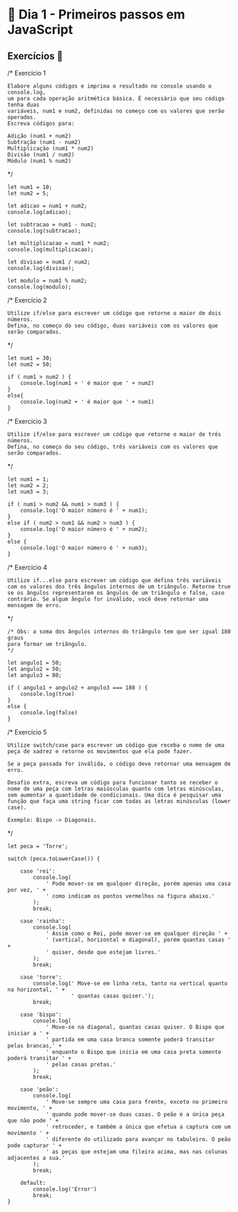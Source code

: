 # 🎯 Dia 1 - Primeiros passos em JavaScript 

## Exercícios 🚀


/*  Exercício 1

    Elabore alguns códigos e imprima o resultado no console usando o console.log, 
    um para cada operação aritmética básica. É necessário que seu código tenha duas 
    variáveis, num1 e num2, definidas no começo com os valores que serão operados. 
    Escreva códigos para:

    Adição (num1 + num2)
    Subtração (num1 - num2)
    Multiplicação (num1 * num2)
    Divisão (num1 / num2)
    Módulo (num1 % num2)
*/  

    let num1 = 10;
    let num2 = 5;

    let adicao = num1 + num2;
    console.log(adicao);

    let subtracao = num1 - num2;
    console.log(subtracao);

    let multiplicacao = num1 * num2;
    console.log(multiplicacao);

    let divisao = num1 / num2;
    console.log(divisao);

    let modulo = num1 % num2;
    console.log(modulo);

/*  Exercício 2

    Utilize if/else para escrever um código que retorne o maior de dois números. 
    Defina, no começo do seu código, duas variáveis com os valores que serão comparados.
*/  

    let num1 = 30;
    let num2 = 50;

    if ( num1 > num2 ) {
        console.log(num1 + ' é maior que ' + num2)
    }
    else{
        console.log(num2 + ' é maior que ' + num1)
    }

/*  Exercício 3

    Utilize if/else para escrever um código que retorne o maior de três números. 
    Defina, no começo do seu código, três variáveis com os valores que serão comparados.
*/  

    let num1 = 1;
    let num2 = 2;
    let num3 = 3;

    if ( num1 > num2 && num1 > num3 ) {
        console.log('O maior número é ' + num1);
    }
    else if ( num2 > num1 && num2 > num3 ) {
        console.log('O maior número é ' + num2);
    }
    else {
        console.log('O maior número é ' + num3);    
    }

/*  Exercício 4

    Utilize if...else para escrever um código que defina três variáveis com os valores dos três ângulos internos de um triângulo. Retorne true se os ângulos representarem os ângulos de um triângulo e false, caso contrário. Se algum ângulo for inválido, você deve retornar uma mensagem de erro. 
*/

    /* Obs: a soma dos ângulos internos do triângulo tem que ser igual 180 graus
    para formar um triângulo. 
    */

    let angulo1 = 50;
    let angulo2 = 50;
    let angulo3 = 80;

    if ( angulo1 + angulo2 + angulo3 === 180 ) {
        console.log(true)
    }
    else {
        console.log(false)
    }

/*  Exercício 5

    Utilize switch/case para escrever um código que receba o nome de uma peça de xadrez e retorne os movimentos que ela pode fazer.

    Se a peça passada for inválida, o código deve retornar uma mensagem de erro.

    Desafio extra, escreva um código para funcionar tanto se receber o nome de uma peça com letras maiúsculas quanto com letras minúsculas, sem aumentar a quantidade de condicionais. Uma dica é pesquisar uma função que faça uma string ficar com todas as letras minúsculas (lower case).

    Exemplo: Bispo -> Diagonais.

 */

    let peca = 'Torre';

    switch (peca.toLowerCase()) {
        
        case 'rei':
            console.log(
                ' Pode mover-se em qualquer direção, porém apenas uma casa por vez, ' +
                ' como indicam os pontos vermelhos na figura abaixo.'
            );
            break;

        case 'rainha':
            console.log(
                ' Assim como o Rei, pode mover-se em qualquer direção ' +
                ' (vertical, horizontal e diagonal), porém quantas casas ' +
                ' quiser, desde que estejam livres.'
            );
            break;

        case 'torre':
            console.log(' Move-se em linha reta, tanto na vertical quanto na horizontal, ' +
                        ' quantas casas quiser.');
            break;

        case 'bispo':
            console.log(
                ' Move-se na diagonal, quantas casas quiser. O Bispo que iniciar a ' +
                ' partida em uma casa branca somente poderá transitar pelas brancas,' +
                ' enquanto o Bispo que inicia em uma casa preta somente poderá transitar ' +
                ' pelas casas pretas.'
            );
            break;

        case 'peão':
            console.log(
                ' Move-se sempre uma casa para frente, exceto no primeiro movimento, ' +
                ' quando pode mover-se duas casas. O peão é a única peça que não pode ' +
                ' retroceder, e também a única que efetua a captura com um movimento ' +
                ' diferente do utilizado para avançar no tabuleiro. O peão pode capturar ' +
                ' as peças que estejam uma fileira acima, mas nas colunas adjacentes a sua.'
            );
            break;

        default:
            console.log('Error')
            break;
    }